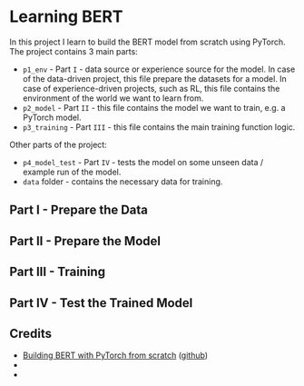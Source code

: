 # Learning BERT

In this project I learn to build the BERT model from scratch using PyTorch. The project contains 3 main parts:

- `p1_env` - Part `I` - data source or experience source for the model. In case of the data-driven project, this file prepare the datasets for a model. In case of experience-driven projects, such as RL, this file contains the environment of the world we want to learn from.
- `p2_model` - Part `II` - this file contains the model we want to train, e.g. a PyTorch model.
- `p3_training` - Part `III` - this file contains the main training function logic.

Other parts of the project:

- `p4_model_test` - Part `IV` - tests the model on some unseen data / example run of the model.
- `data` folder - contains the necessary data for training.

## Part I - Prepare the Data


## Part II - Prepare the Model


## Part III - Training


## Part IV - Test the Trained Model


## Credits

- [Building BERT with PyTorch from scratch](https://coaxsoft.com/blog/building-bert-with-pytorch-from-scratch) ([github](https://github.com/coaxsoft/pytorch_bert?tab=readme-ov-file))
- []()
- []()